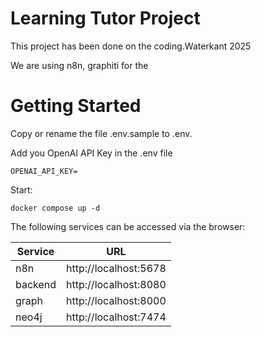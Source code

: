 # Learning Tutor Project
This project has been done on the coding.Waterkant 2025

We are using n8n, graphiti for the 

# Getting Started
Copy or rename the file .env.sample to .env.

Add you OpenAI API Key in the .env file

```
OPENAI_API_KEY=
```

Start:
```
docker compose up -d
```

The following services can be accessed via the browser:

|Service|URL|
|-|-|
|n8n|http://localhost:5678|
|backend|http://localhost:8080|
|graph|http://localhost:8000|
|neo4j|http://localhost:7474|
